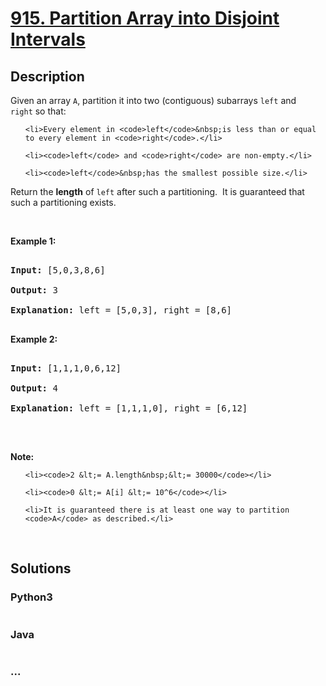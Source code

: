 # [915. Partition Array into Disjoint Intervals](https://leetcode.com/problems/partition-array-into-disjoint-intervals)

## Description
<p>Given an array <code>A</code>, partition it&nbsp;into two (contiguous) subarrays&nbsp;<code>left</code>&nbsp;and <code>right</code>&nbsp;so that:</p>



<ul>

	<li>Every element in <code>left</code>&nbsp;is less than or equal to every element in <code>right</code>.</li>

	<li><code>left</code> and <code>right</code> are non-empty.</li>

	<li><code>left</code>&nbsp;has the smallest possible size.</li>

</ul>



<p>Return the <strong>length</strong> of <code>left</code> after such a partitioning.&nbsp; It is guaranteed that such a partitioning exists.</p>



<p>&nbsp;</p>



<p><strong>Example 1:</strong></p>



<pre>

<strong>Input: </strong><span id="example-input-1-1">[5,0,3,8,6]</span>

<strong>Output: </strong><span id="example-output-1">3</span>

<strong>Explanation: </strong>left = [5,0,3], right = [8,6]

</pre>



<div>

<p><strong>Example 2:</strong></p>



<pre>

<strong>Input: </strong><span id="example-input-2-1">[1,1,1,0,6,12]</span>

<strong>Output: </strong><span id="example-output-2">4</span>

<strong>Explanation: </strong>left = [1,1,1,0], right = [6,12]

</pre>



<p>&nbsp;</p>

</div>



<p><strong>Note:</strong></p>



<ol>

	<li><code>2 &lt;= A.length&nbsp;&lt;= 30000</code></li>

	<li><code>0 &lt;= A[i] &lt;= 10^6</code></li>

	<li>It is guaranteed there is at least one way to partition <code>A</code> as described.</li>

</ol>



<div>

<div>&nbsp;</div>

</div>




## Solutions


<!-- tabs:start -->

### **Python3**

```python

```

### **Java**

```java

```

### **...**
```

```

<!-- tabs:end -->